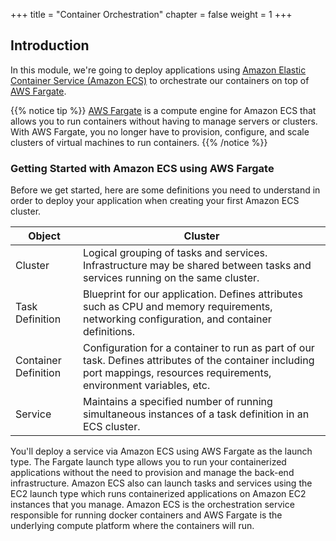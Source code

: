 +++
title = "Container Orchestration"
chapter = false
weight = 1
+++

## Introduction

In this module, we're going to deploy applications using [Amazon Elastic Container Service (Amazon ECS)](http://aws.amazon.com/ecs/) to orchestrate our containers on top of [AWS Fargate](http://aws.amazon.com/fargate/).

{{% notice tip %}}
[AWS Fargate](http://aws.amazon.com/fargate/) is a compute engine for Amazon ECS that allows you to run containers without having to manage servers or clusters. With AWS Fargate, you no longer have to provision, configure, and scale clusters of virtual machines to run containers.
{{% /notice %}}

### Getting Started with Amazon ECS using AWS Fargate

Before we get started, here are some definitions you need to understand in order to deploy your application when creating your first Amazon ECS cluster.

| Object | Cluster |
| ------ | ------- |
| Cluster | Logical grouping of tasks and services. Infrastructure may be shared between tasks and services running on the same cluster.
| Task Definition | Blueprint for our application. Defines attributes such as CPU and memory requirements, networking configuration, and container definitions.
| Container Definition | Configuration for a container to run as part of our task. Defines attributes of the container including port mappings, resources requirements, environment variables, etc.
| Service | Maintains a specified number of running simultaneous instances of a task definition in an ECS cluster.

You'll deploy a service via Amazon ECS using AWS Fargate as the launch type. The Fargate launch type allows you to run your containerized applications without the need to provision and manage the back-end infrastructure. Amazon ECS also can launch tasks and services using the EC2 launch type which runs containerized applications on Amazon EC2 instances that you manage. Amazon ECS is the orchestration service responsible for running docker containers and AWS Fargate is the underlying compute platform where the containers will run.
